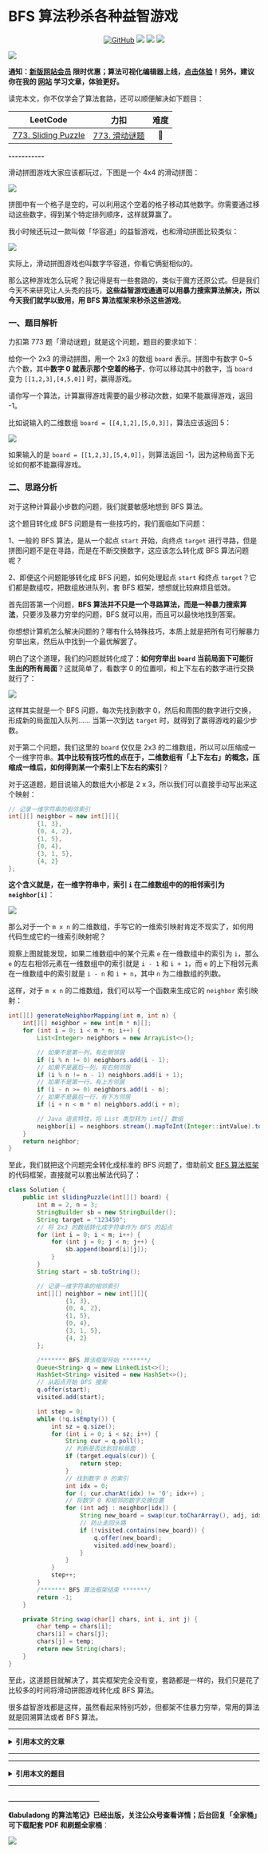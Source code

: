 # BFS 算法秒杀各种益智游戏

<p align='center'>
<a href="https://github.com/labuladong/fucking-algorithm" target="view_window"><img alt="GitHub" src="https://img.shields.io/github/stars/labuladong/fucking-algorithm?label=Stars&style=flat-square&logo=GitHub"></a>
<a href="https://labuladong.online/algo/" target="_blank"><img class="my_header_icon" src="https://img.shields.io/static/v1?label=精品课程&message=查看&color=pink&style=flat"></a>
<a href="https://www.zhihu.com/people/labuladong"><img src="https://img.shields.io/badge/%E7%9F%A5%E4%B9%8E-@labuladong-000000.svg?style=flat-square&logo=Zhihu"></a>
<a href="https://space.bilibili.com/14089380"><img src="https://img.shields.io/badge/B站-@labuladong-000000.svg?style=flat-square&logo=Bilibili"></a>
</p>

![](https://labuladong.github.io/pictures/souyisou1.png)

**通知：[新版网站会员](https://labuladong.online/algo/intro/site-vip/) 限时优惠；算法可视化编辑器上线，[点击体验](https://labuladong.online/algo/intro/visualize/)！另外，建议你在我的 [网站](https://labuladong.online/algo/) 学习文章，体验更好。**



读完本文，你不仅学会了算法套路，还可以顺便解决如下题目：

| LeetCode | 力扣 | 难度 |
| :----: | :----: | :----: |
| [773. Sliding Puzzle](https://leetcode.com/problems/sliding-puzzle/) | [773. 滑动谜题](https://leetcode.cn/problems/sliding-puzzle/) | 🔴

**-----------**

滑动拼图游戏大家应该都玩过，下图是一个 4x4 的滑动拼图：

![](https://labuladong.github.io/pictures/sliding_puzzle/1.jpeg)

拼图中有一个格子是空的，可以利用这个空着的格子移动其他数字。你需要通过移动这些数字，得到某个特定排列顺序，这样就算赢了。

我小时候还玩过一款叫做「华容道」的益智游戏，也和滑动拼图比较类似：

![](https://labuladong.github.io/pictures/sliding_puzzle/2.jpeg)

实际上，滑动拼图游戏也叫数字华容道，你看它俩挺相似的。

那么这种游戏怎么玩呢？我记得是有一些套路的，类似于魔方还原公式。但是我们今天不来研究让人头秃的技巧，**这些益智游戏通通可以用暴力搜索算法解决，所以今天我们就学以致用，用 BFS 算法框架来秒杀这些游戏**。

### 一、题目解析

力扣第 773 题「滑动谜题」就是这个问题，题目的要求如下：

给你一个 2x3 的滑动拼图，用一个 2x3 的数组 `board` 表示。拼图中有数字 0~5 六个数，其中**数字 0 就表示那个空着的格子**，你可以移动其中的数字，当 `board` 变为 `[[1,2,3],[4,5,0]]` 时，赢得游戏。

请你写一个算法，计算赢得游戏需要的最少移动次数，如果不能赢得游戏，返回 -1。

比如说输入的二维数组 `board = [[4,1,2],[5,0,3]]`，算法应该返回 5：

![](https://labuladong.github.io/pictures/sliding_puzzle/5.jpeg)

如果输入的是 `board = [[1,2,3],[5,4,0]]`，则算法返回 -1，因为这种局面下无论如何都不能赢得游戏。

### 二、思路分析

对于这种计算最小步数的问题，我们就要敏感地想到 BFS 算法。

这个题目转化成 BFS 问题是有一些技巧的，我们面临如下问题：

1、一般的 BFS 算法，是从一个起点 `start` 开始，向终点 `target` 进行寻路，但是拼图问题不是在寻路，而是在不断交换数字，这应该怎么转化成 BFS 算法问题呢？

2、即便这个问题能够转化成 BFS 问题，如何处理起点 `start` 和终点 `target`？它们都是数组哎，把数组放进队列，套 BFS 框架，想想就比较麻烦且低效。

首先回答第一个问题，**BFS 算法并不只是一个寻路算法，而是一种暴力搜索算法**，只要涉及暴力穷举的问题，BFS 就可以用，而且可以最快地找到答案。

你想想计算机怎么解决问题的？哪有什么特殊技巧，本质上就是把所有可行解暴力穷举出来，然后从中找到一个最优解罢了。

明白了这个道理，我们的问题就转化成了：**如何穷举出 `board` 当前局面下可能衍生出的所有局面**？这就简单了，看数字 0 的位置呗，和上下左右的数字进行交换就行了：

![](https://labuladong.github.io/pictures/sliding_puzzle/3.jpeg)

这样其实就是一个 BFS 问题，每次先找到数字 0，然后和周围的数字进行交换，形成新的局面加入队列…… 当第一次到达 `target` 时，就得到了赢得游戏的最少步数。

对于第二个问题，我们这里的 `board` 仅仅是 2x3 的二维数组，所以可以压缩成一个一维字符串。**其中比较有技巧性的点在于，二维数组有「上下左右」的概念，压缩成一维后，如何得到某一个索引上下左右的索引**？

对于这道题，题目说输入的数组大小都是 2 x 3，所以我们可以直接手动写出来这个映射：

<!-- muliti_language -->
```java
// 记录一维字符串的相邻索引
int[][] neighbor = new int[][]{
        {1, 3},
        {0, 4, 2},
        {1, 5},
        {0, 4},
        {3, 1, 5},
        {4, 2}
};
```

**这个含义就是，在一维字符串中，索引 `i` 在二维数组中的的相邻索引为 `neighbor[i]`**：

![](https://labuladong.github.io/pictures/sliding_puzzle/4.jpeg)

那么对于一个 `m x n` 的二维数组，手写它的一维索引映射肯定不现实了，如何用代码生成它的一维索引映射呢？

观察上图就能发现，如果二维数组中的某个元素 `e` 在一维数组中的索引为 `i`，那么 `e` 的左右相邻元素在一维数组中的索引就是 `i - 1` 和 `i + 1`，而 `e` 的上下相邻元素在一维数组中的索引就是 `i - n` 和 `i + n`，其中 `n` 为二维数组的列数。

这样，对于 `m x n` 的二维数组，我们可以写一个函数来生成它的 `neighbor` 索引映射：

```java
int[][] generateNeighborMapping(int m, int n) {
    int[][] neighbor = new int[m * n][];
    for (int i = 0; i < m * n; i++) {
        List<Integer> neighbors = new ArrayList<>();

        // 如果不是第一列，有左侧邻居
        if (i % n != 0) neighbors.add(i - 1);
        // 如果不是最后一列，有右侧邻居
        if (i % n != n - 1) neighbors.add(i + 1);
        // 如果不是第一行，有上方邻居
        if (i - n >= 0) neighbors.add(i - n);
        // 如果不是最后一行，有下方邻居
        if (i + n < m * n) neighbors.add(i + n);

        // Java 语言特性，将 List 类型转为 int[] 数组
        neighbor[i] = neighbors.stream().mapToInt(Integer::intValue).toArray();
    }
    return neighbor;
}
```

至此，我们就把这个问题完全转化成标准的 BFS 问题了，借助前文 [BFS 算法框架](https://labuladong.online/algo/fname.html?fname=BFS框架) 的代码框架，直接就可以套出解法代码了：

<!-- muliti_language -->
```java
class Solution {
    public int slidingPuzzle(int[][] board) {
        int m = 2, n = 3;
        StringBuilder sb = new StringBuilder();
        String target = "123450";
        // 将 2x3 的数组转化成字符串作为 BFS 的起点
        for (int i = 0; i < m; i++) {
            for (int j = 0; j < n; j++) {
                sb.append(board[i][j]);
            }
        }
        String start = sb.toString();

        // 记录一维字符串的相邻索引
        int[][] neighbor = new int[][]{
                {1, 3},
                {0, 4, 2},
                {1, 5},
                {0, 4},
                {3, 1, 5},
                {4, 2}
        };

        /******* BFS 算法框架开始 *******/
        Queue<String> q = new LinkedList<>();
        HashSet<String> visited = new HashSet<>();
        // 从起点开始 BFS 搜索
        q.offer(start);
        visited.add(start);

        int step = 0;
        while (!q.isEmpty()) {
            int sz = q.size();
            for (int i = 0; i < sz; i++) {
                String cur = q.poll();
                // 判断是否达到目标局面
                if (target.equals(cur)) {
                    return step;
                }
                // 找到数字 0 的索引
                int idx = 0;
                for (; cur.charAt(idx) != '0'; idx++) ;
                // 将数字 0 和相邻的数字交换位置
                for (int adj : neighbor[idx]) {
                    String new_board = swap(cur.toCharArray(), adj, idx);
                    // 防止走回头路
                    if (!visited.contains(new_board)) {
                        q.offer(new_board);
                        visited.add(new_board);
                    }
                }
            }
            step++;
        }
        /******* BFS 算法框架结束 *******/
        return -1;
    }

    private String swap(char[] chars, int i, int j) {
        char temp = chars[i];
        chars[i] = chars[j];
        chars[j] = temp;
        return new String(chars);
    }
}
```

<visual slug='sliding-puzzle'/>

至此，这道题目就解决了，其实框架完全没有变，套路都是一样的，我们只是花了比较多的时间将滑动拼图游戏转化成 BFS 算法。

很多益智游戏都是这样，虽然看起来特别巧妙，但都架不住暴力穷举，常用的算法就是回溯算法或者 BFS 算法。



<hr>
<details class="hint-container details">
<summary><strong>引用本文的文章</strong></summary>

 - [BFS 算法解题套路框架](https://labuladong.online/algo/fname.html?fname=BFS框架)

</details><hr>




<hr>
<details class="hint-container details">
<summary><strong>引用本文的题目</strong></summary>

<strong>安装 [我的 Chrome 刷题插件](https://labuladong.online/algo/intro/chrome/) 点开下列题目可直接查看解题思路：</strong>

| LeetCode | 力扣 |
| :----: | :----: |
| [365. Water and Jug Problem](https://leetcode.com/problems/water-and-jug-problem/?show=1) | [365. 水壶问题](https://leetcode.cn/problems/water-and-jug-problem/?show=1) |

</details>
<hr>



**＿＿＿＿＿＿＿＿＿＿＿＿＿**

**《labuladong 的算法笔记》已经出版，关注公众号查看详情；后台回复「**全家桶**」可下载配套 PDF 和刷题全家桶**：

![](https://labuladong.github.io/pictures/souyisou2.png)